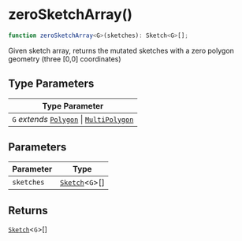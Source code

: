 # zeroSketchArray()

```ts
function zeroSketchArray<G>(sketches): Sketch<G>[];
```

Given sketch array, returns the mutated sketches with a zero polygon geometry (three [0,0] coordinates)

## Type Parameters

| Type Parameter                                                                                         |
| ------------------------------------------------------------------------------------------------------ |
| `G` _extends_ [`Polygon`](../interfaces/Polygon.md) \| [`MultiPolygon`](../interfaces/MultiPolygon.md) |

## Parameters

| Parameter  | Type                                         |
| ---------- | -------------------------------------------- |
| `sketches` | [`Sketch`](../interfaces/Sketch.md)\<`G`\>[] |

## Returns

[`Sketch`](../interfaces/Sketch.md)\<`G`\>[]
